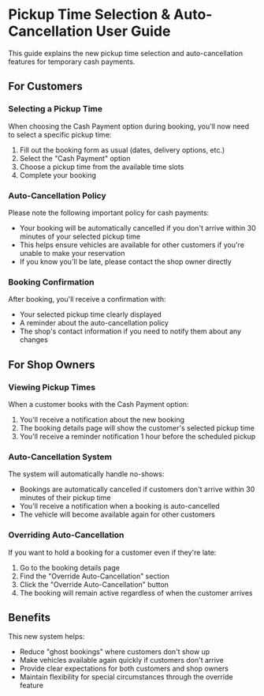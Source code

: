 # Pickup Time Selection & Auto-Cancellation User Guide

This guide explains the new pickup time selection and auto-cancellation features for temporary cash payments.

## For Customers

### Selecting a Pickup Time

When choosing the Cash Payment option during booking, you'll now need to select a specific pickup time:

1. Fill out the booking form as usual (dates, delivery options, etc.)
2. Select the "Cash Payment" option
3. Choose a pickup time from the available time slots
4. Complete your booking

### Auto-Cancellation Policy

Please note the following important policy for cash payments:

- Your booking will be automatically cancelled if you don't arrive within 30 minutes of your selected pickup time
- This helps ensure vehicles are available for other customers if you're unable to make your reservation
- If you know you'll be late, please contact the shop owner directly

### Booking Confirmation

After booking, you'll receive a confirmation with:
- Your selected pickup time clearly displayed
- A reminder about the auto-cancellation policy
- The shop's contact information if you need to notify them about any changes

## For Shop Owners

### Viewing Pickup Times

When a customer books with the Cash Payment option:

1. You'll receive a notification about the new booking
2. The booking details page will show the customer's selected pickup time
3. You'll receive a reminder notification 1 hour before the scheduled pickup

### Auto-Cancellation System

The system will automatically handle no-shows:

- Bookings are automatically cancelled if customers don't arrive within 30 minutes of their pickup time
- You'll receive a notification when a booking is auto-cancelled
- The vehicle will become available again for other customers

### Overriding Auto-Cancellation

If you want to hold a booking for a customer even if they're late:

1. Go to the booking details page
2. Find the "Override Auto-Cancellation" section
3. Click the "Override Auto-Cancellation" button
4. The booking will remain active regardless of when the customer arrives

## Benefits

This new system helps:

- Reduce "ghost bookings" where customers don't show up
- Make vehicles available again quickly if customers don't arrive
- Provide clear expectations for both customers and shop owners
- Maintain flexibility for special circumstances through the override feature
